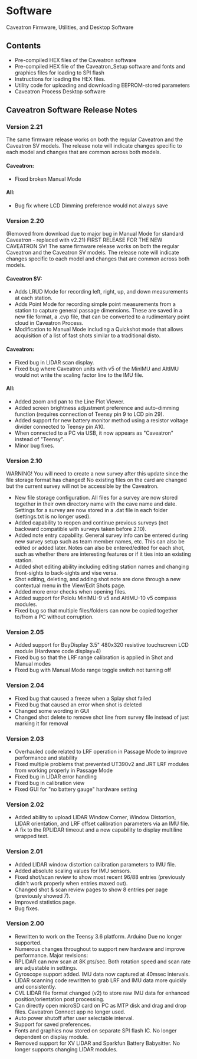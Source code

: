 # Software
Caveatron Firmware, Utilities, and Desktop Software

## Contents
- Pre-compiled HEX files of the Caveatron software
- Pre-compiled HEX file of the Caveatron_Setup software and fonts and graphics files for loading to SPI flash
- Instructions for loading the HEX files.
- Utility code for uploading and downloading EEPROM-stored parameters
- Caveatron Process Desktop software

## Caveatron Software Release Notes
### Version 2.21
The same firmware release works on both the regular Caveatron and the Caveatron SV models. The release note will indicate changes specific to each model and changes that are common across both models.
#### Caveatron:
- Fixed broken Manual Mode
#### All:
- Bug fix where LCD Dimming preference would not always save

### Version 2.20 
(Removed from download due to major bug in Manual Mode for standard Caveatron - replaced with v2.21)
FIRST RELEASE FOR THE NEW CAVEATRON SV! 
The same firmware release works on both the regular Caveatron and the Caveatron SV models. The release note will indicate changes specific to each model and changes that are common across both models.
#### Caveatron SV:
- Adds LRUD Mode for recording left, right, up, and down measurements at each station.
- Adds Point Mode for recording simple point measurements from a station to capture general passage dimensions. These are saved in a new file format, a .cvp file, that can be converted to a rudimentary point cloud in Caveatron Process.
- Modification to Manual Mode including a Quickshot mode that allows acquisition of a list of fast shots similar to a traditional disto.
#### Caveatron:
- Fixed bug in LIDAR scan display.
- Fixed bug where Caveatron units with v5 of the MinIMU and AltIMU would not write the scaling factor line to the IMU file.
#### All:
- Added zoom and pan to the Line Plot Viewer.
- Added screen brightness adjustment preference and auto-dimming function (requires connection of Teensy pin 9 to LCD pin 29).
- Added support for new battery monitor method using a resistor voltage divider connected to Teensy pin A10.
- When connected to a PC via USB, it now appears as "Caveatron" instead of "Teensy".
- Minor bug fixes.

### Version 2.10
WARNING! You will need to create a new survey after this update since the file storage format has changed! No existing files on the card are changed but the current survey will not be accessible by the Caveatron.
- New file storage configuration. All files for a survey are now stored together in their own directory name with the cave name and date. Settings for a survey are now stored in a .dat file in each folder (settings.txt is no longer used).
- Added capability to reopen and continue previous surveys (not backward compatible with surveys taken before 2.10).
- Added note entry capability. General survey info can be entered during new survey setup such as team member names, etc. This can also be edited or added later. Notes can also be entered/edited for each shot, such as whether there are interesting features or if it ties into an existing station.
- Added shot editing ability including editing station names and changing front-sights to back-sights and vise versa.
- Shot editing, deleting, and adding shot note are done through a new contextual menu in the View/Edit Shots page.
- Added more error checks when opening files.
- Added support for Pololu MinIMU-9 v5 and AltIMU-10 v5 compass modules. 
- Fixed bug so that multiple files/folders can now be copied together to/from a PC without corruption.

### Version 2.05
- Added support for BuyDisplay 3.5" 480x320 resistive touchscreen LCD module (Hardware code display=4)
- Fixed bug so that the LRF range calibration is applied in Shot and Manual modes
- Fixed bug with Manual Mode range toggle switch not turning off

### Version 2.04
- Fixed bug that caused a freeze when a Splay shot failed
- Fixed bug that caused an error when shot is deleted
- Changed some wording in GUI
- Changed shot delete to remove shot line from survey file instead of just marking it for removal

### Version 2.03
- Overhauled code related to LRF operation in Passage Mode to improve performance and stability
- Fixed multiple problems that prevented UT390v2 and JRT LRF modules from working properly in Passage Mode
- Fixed bug in LIDAR error handling
- Fixed bug in calibration view
- Fixed GUI for "no battery gauge" hardware setting

### Version 2.02
- Added ability to upload LIDAR Window Corner, Window Distortion, LIDAR orientation, and LRF offset calibration parameters via an IMU file.
- A fix to the RPLIDAR timeout and a new capability to display multiline wrapped text.

### Version 2.01
- Added LIDAR window distortion calibration parameters to IMU file.
- Added absolute scaling values for IMU sensors.
- Fixed shot/scan review to show most recent 96/88 entries (previously didn't work properly when entries maxed out).
- Changed shot & scan review pages to show 8 entries per page (previously showed 7).
- Improved statistics page.
- Bug fixes.

### Version 2.00
- Rewritten to work on the Teensy 3.6 platform. Arduino Due no longer supported.
- Numerous changes throughout to support new hardware and improve performance.
Major revisions:
- RPLIDAR can now scan at 8K pts/sec. Both rotation speed and scan rate are adjustable in settings.
- Gyroscope support added. IMU data now captured at 40msec intervals.
- LIDAR scanning code rewritten to grab LRF and IMU data more quickly and consistently.
- CVL LIDAR file format changed (v2) to store raw IMU data for enhanced position/orientation post processing.
- Can directly open microSD card on PC as MTP disk and drag and drop files. Caveatron Connect app no longer used.
- Auto power shutoff after user selectable interval.
- Support for saved preferences.
- Fonts and graphics now stored on separate SPI flash IC. No longer dependent on display module.
- Removed support for XV LIDAR and Sparkfun Battery Babysitter. No longer supports changing LIDAR modules.
